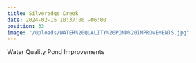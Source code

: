 ```yaml
---
title: Silveredge Creek
date: 2024-02-15 10:37:00 -06:00
position: 33
image: "/uploads/WATER%20QUALITY%20POND%20IMPROVEMENTS.jpg"
---
```


Water Quality Pond Improvements